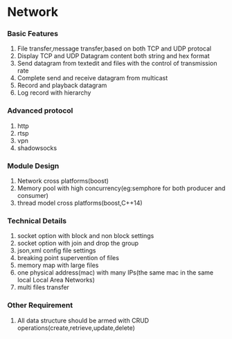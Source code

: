 # Network
### Basic Features

1. File transfer,message transfer,based on both TCP and UDP protocal
2. Display TCP and UDP Datagram content both string and hex format
3. Send datagram from textedit and files with the control of transmission rate
4. Complete send and receive datagram from multicast
5. Record and playback datagram
6. Log record with hierarchy

### Advanced protocol

1. http
2. rtsp
3. vpn
4. shadowsocks

### Module Design

1. Network cross platforms(boost)
2. Memory pool with high concurrency(eg:semphore for both producer and consumer)
3. thread model cross platforms(boost,C++14)

### Technical Details

1. socket option with block and non block settings
2. socket option with join and drop the group
3. json,xml config file settings
4. breaking point supervention of files
5. memory map with large files
6. one physical address(mac) with many IPs(the same mac in the same local Local Area Networks)
7. multi files transfer

### Other Requirement

1. All data structure should be armed with CRUD operations(create,retrieve,update,delete)
